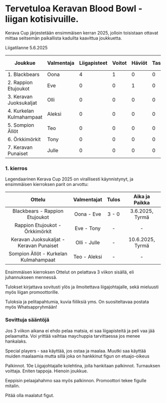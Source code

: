 # Tervetuloa Keravan Blood Bowl -liigan kotisivuille.
Kerava Cup järjestetään ensimmäisen kerran 2025, jolloin toisistaan ottavat mittaa seitsemän paikallista kaduilta kaavittua joukkuetta.

Liigatilanne 5.6.2025

| Joukkue                  | Valmentaja | Liigapisteet | Voitot | Häviöt | Tasapelit | Tehdyt Maalit | Kärsityt Maalit | Tuotetut uhrit | Kärsityt uhrit |
|--------------------------|------------|--------------|--------|--------|-----------|---------------|-----------------|----------------|----------------|
| 1. Blackbears            | Oona       | 4            | 1      | 0      | 0         | 3             | 0               | 1              | 2              |
| 2. Rappion Etujoukot     | Eve        | 0            | 0      | 1      | 0         | 0             | 3               | 2              | 1              |
| 3. Keravan Juoksukaljat  | Olli       | 0            | 0      | 0      | 0         | 0             | 0               | 0              | 0              |
| 4. Kurkelan Kulmahampaat | Aleksi     | 0            | 0      | 0      | 0         | 0             | 0               | 0              | 0              |
| 5. Sompion Ällöt         | Teo        | 0            | 0      | 0      | 0         | 0             | 0               | 0              | 0              |
| 6. Örkkimörkit           | Tony       | 0            | 0      | 0      | 0         | 0             | 0               | 0              | 0              |
| 7. Keravan Punaiset         | Julle      | 0            | 0      | 0      | 0         | 0             | 0               | 0              | 0              |


### 1. kierros 
Legendaarinen Kerava Cup 2025 on virallisesti käynnistynyt, ja ensimmäisen kierroksen parit on arvottu:

|                  Ottelu                 |  Valmentajat | Tulos | Aika ja Paikka |
|:---------------------------------------:|:------------:|:-----:|:--------------:|
| Blackbears - Rappion Etujoukot          | Oona - Eve   | 3 - 0 | 3.6.2025, Tyrmä|
| Rappion Etujoukot - Örkkimörkit         | Eve - Tony   | -     | -              |
| Keravan Juoksukaljat - Keravan Punaiset | Olli - Julle | -     |10.6.2025, Tyrmä|
| Sompion Ällöt - Kurkelan Kulmahampaat   | Teo - Aleksi | -     | -              |

Ensimmäisen kierroksen Ottelut on pelattava 3 viikon sisällä, eli juhannukseen mennessä. 

Tulokset kirjattava sovitusti ylös ja ilmoitettava liigajohtajalle, sekä mieluusti myös liigan promoottorille. 

Tuloksia ja pelitapahtumia, kuvia fiiliksiä yms. On suositeltavaa postata myös Whatsappryhmään!

### Sovittuja sääntöjä

Jos 3 viikon aikana ei ehdo pelaa matsia, ei saa liigapisteitä ja peli vaa jää pelaamatta. Voi yrittää vaihtaa maychuppia tarvittaessa jos menee hankalaks.

Special players - saa käyttää, jos ostaa ja maalaa. Muutki saa käyttää muiden maalaamia mutta sillä joka on hankkinut figun  on etuajo-oikeus

Palkinnot. 10e Liigajohtajalle kolehtina, jolla hankitaan palkinnot. Turnauksen voittaja. Eniten tappoja. Hienoin joukkue. 

Eeppisin pelaajahahmo saa myös palkinnon. Promoottori tekee figulle mitalin.

Pitää olla maalatut figut.
